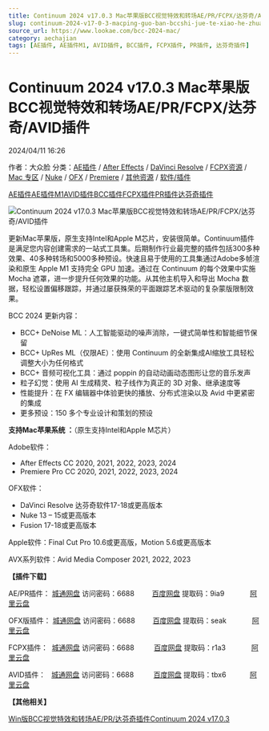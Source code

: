 ```yaml
---
title: Continuum 2024 v17.0.3 Mac苹果版BCC视觉特效和转场AE/PR/FCPX/达芬奇/AVID插件
slug: continuum-2024-v17-0-3-macping-guo-ban-bccshi-jue-te-xiao-he-zhuan-chang-ae-pr-fcpx-da-fen-qi-avidcha-jian
source_url: https://www.lookae.com/bcc-2024-mac/
category: aechajian
tags: [AE插件, AE插件M1, AVID插件, BCC插件, FCPX插件, PR插件, 达芬奇插件]
---
```

# Continuum 2024 v17.0.3 Mac苹果版BCC视觉特效和转场AE/PR/FCPX/达芬奇/AVID插件

2024/04/11 16:26

作者：大众脸
分类：[AE插件](https://www.lookae.com/after-effects/aechajian/) / [After Effects](https://www.lookae.com/after-effects/) / [DaVinci Resolve](https://www.lookae.com/qitarjcj/resolvezy/) / [FCPX资源](https://www.lookae.com/fcpx/) / [Mac 专区](https://www.lookae.com/mac-osx/) / [Nuke](https://www.lookae.com/qitarjcj/nukezy/) / [OFX](https://www.lookae.com/qitarjcj/ofxzy/) / [Premiere](https://www.lookae.com/qitarjcj/premierezy/) / [其他资源](https://www.lookae.com/qitarjcj/otherzy/) / [软件/插件](https://www.lookae.com/qitarjcj/)

[AE插件](https://www.lookae.com/tag/ae%e6%8f%92%e4%bb%b6/)[AE插件M1](https://www.lookae.com/tag/aem1/)[AVID插件](https://www.lookae.com/tag/avid%e6%8f%92%e4%bb%b6/)[BCC插件](https://www.lookae.com/tag/bcc%e6%8f%92%e4%bb%b6/)[FCPX插件](https://www.lookae.com/tag/fcpx%e6%8f%92%e4%bb%b6/)[PR插件](https://www.lookae.com/tag/pr%e6%8f%92%e4%bb%b6/)[达芬奇插件](https://www.lookae.com/tag/%e8%be%be%e8%8a%ac%e5%a5%87%e6%8f%92%e4%bb%b6/)

![Continuum 2024 v17.0.3 Mac苹果版BCC视觉特效和转场AE/PR/FCPX/达芬奇/AVID插件](https://www.lookae.com/wp-content/uploads/2024/04/BCC-2024-MAC-.jpg "Continuum 2024 v17.0.3 Mac苹果版BCC视觉特效和转场AE/PR/FCPX/达芬奇/AVID插件-LookAE.com")

更新Mac苹果版，原生支持Intel和Apple M芯片，安装很简单。Continuum插件是满足您内容创建需求的一站式工具集。后期制作行业最完整的插件包括300多种效果、40多种转场和5000多种预设。快速且易于使用的工具集通过Adob​​e多帧渲染和原生 Apple M1 支持完全 GPU 加速。通过在 Continuum 的每个效果中实施 Mocha 遮罩，进一步提升任何效果的功能。从其他主机导入和导出 Mocha 数据，轻松设置偏移跟踪，并通过屡获殊荣的平面跟踪艺术驱动的复杂蒙版限制效果。

BCC 2024 更新内容：

* BCC+ DeNoise ML：人工智能驱动的噪声消除，一键式简单性和智能细节保留
* BCC+ UpRes ML（仅限AE）：使用 Continuum 的全新集成AI缩放工具轻松调整大小为任何格式
* BCC+ 音频可视化工具：通过 poppin 的自动动画动态图形让您的音乐发声
* 粒子幻觉：使用 AI 生成精灵、粒子线作为真正的 3D 对象、继承速度等
* 性能提升：在 FX 编辑器中体验更快的播放、分布式渲染以及 Avid 中更紧密的集成
* 更多预设：150 多个专业设计和策划的预设

**支持Mac苹果系统 ：**（原生支持Intel和Apple M芯片）

Adobe软件：

* After Effects CC 2020, 2021, 2022, 2023, 2024
* Premiere Pro CC 2020, 2021, 2022, 2023, 2024

OFX软件：

* DaVinci Resolve 达芬奇软件17-18或更高版本
* Nuke 13 – 15或更高版本
* Fusion 17-18或更高版本

Apple软件：Final Cut Pro 10.6或更高版，Motion 5.6或更高版本

AVX系列软件：Avid Media Composer 2021, 2022, 2023

**【插件下载】**

AE/PR插件： [城通网盘](https://url70.ctfile.com/f/2827370-1051338325-69859b?p=4431) 访问密码：6688         [百度网盘](https://pan.baidu.com/s/1ah4i2zjOYzanjiXWosLMKQ?pwd=9ia9) 提取码：9ia9             [阿里云盘](https://www.alipan.com/s/EF2iXNmvGUw)

OFX版插件： [城通网盘](https://url70.ctfile.com/f/2827370-1051337998-28ca71?p=4431) 访问密码：6688         [百度网盘](https://pan.baidu.com/s/1lOEx_KPtoq_dtSKJ3TnwuQ?pwd=seak) 提取码：seak             [阿里云盘](https://www.alipan.com/s/oEH3xTs1Tf5)

FCPX插件：  [城通网盘](https://url70.ctfile.com/f/2827370-1051337851-06e522?p=4431) 访问密码：6688          [百度网盘](https://pan.baidu.com/s/1hYAjA1OCLxbHGMc9nhJLhA?pwd=r1a3) 提取码：r1a3             [阿里云盘](https://www.alipan.com/s/3Ptkf6d1aKz)

AVID插件：   [城通网盘](https://url70.ctfile.com/f/2827370-1051338085-75d2d8?p=4431) 访问密码：6688          [百度网盘](https://pan.baidu.com/s/1LnhZi4JjNJK-OuLui4izcA?pwd=tbx6) 提取码：tbx6            [阿里云盘](https://www.alipan.com/s/8nann7WhYw7)

**【其他相关】**

[Win版BCC视觉特效和转场AE/PR/达芬奇插件Continuum 2024 v17.0.3](https://www.lookae.com/bcc-2024-ce/)
